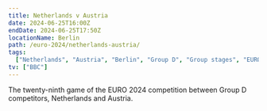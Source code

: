 ```yaml
---
title: Netherlands v Austria
date: 2024-06-25T16:00Z
endDate: 2024-06-25T17:50Z
locationName: Berlin
path: /euro-2024/netherlands-austria/
tags:
  ["Netherlands", "Austria", "Berlin", "Group D", "Group stages", "EURO 2024"]
tv: ["BBC"]
---
```

The twenty-ninth game of the EURO 2024 competition between Group D competitors, Netherlands and Austria.
